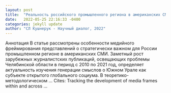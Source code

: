 ```yaml
---
layout: post
title:  "Реальность российского промышленного региона в американских СМИ: аспекты фреймирования"
date:   2022-05-25 22:16:33 -0400
categories: jekyll update
author: "СЛ Кушнерук - Научный диалог, 2022"
---
```

Аннотация В статье рассмотрены особенности медийного фреймирования представлений о стратегически важном для России промышленном регионе в американских СМИ. Заметный рост зарубежных журналистских публикаций, освещающих проблемы Челябинской области в период с 2010 по 2021 год, определяет актуальность изучения генерации смыслов о Южном Урале как субъекте открытого глобального социума. В теоретико-методологическом … Cites: ‪Tracking the development of media frames within and across …‬